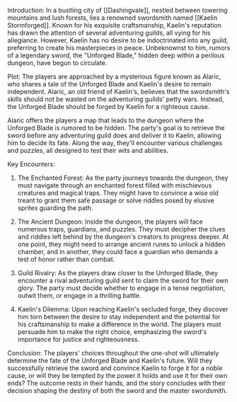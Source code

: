 Introduction: 
In a bustling city of [[Dashingvale]], nestled between towering mountains and lush forests, lies a renowned swordsmith named [[Kaelin Stormforged]]. Known for his exquisite craftsmanship, Kaelin's reputation has drawn the attention of several adventuring guilds, all vying for his allegiance. However, Kaelin has no desire to be indoctrinated into any guild, preferring to create his masterpieces in peace. Unbeknownst to him, rumors of a legendary sword, the "Unforged Blade," hidden deep within a perilous dungeon, have begun to circulate.

Plot: The players are approached by a mysterious figure known as Alaric, who shares a tale of the Unforged Blade and Kaelin's desire to remain independent. Alaric, an old friend of Kaelin's, believes that the swordsmith's skills should not be wasted on the adventuring guilds' petty wars. Instead, the Unforged Blade should be forged by Kaelin for a righteous cause.

Alaric offers the players a map that leads to the dungeon where the Unforged Blade is rumored to be hidden. The party's goal is to retrieve the sword before any adventuring guild does and deliver it to Kaelin, allowing him to decide its fate. Along the way, they'll encounter various challenges and puzzles, all designed to test their wits and abilities.

Key Encounters:

1. The Enchanted Forest: As the party journeys towards the dungeon, they must navigate through an enchanted forest filled with mischievous creatures and magical traps. They might have to convince a wise old treant to grant them safe passage or solve riddles posed by elusive sprites guarding the path.

2. The Ancient Dungeon: Inside the dungeon, the players will face numerous traps, guardians, and puzzles. They must decipher the clues and riddles left behind by the dungeon's creators to progress deeper. At one point, they might need to arrange ancient runes to unlock a hidden chamber, and in another, they could face a guardian who demands a test of honor rather than combat.

3. Guild Rivalry: As the players draw closer to the Unforged Blade, they encounter a rival adventuring guild sent to claim the sword for their own glory. The party must decide whether to engage in a tense negotiation, outwit them, or engage in a thrilling battle.

4. Kaelin's Dilemma: Upon reaching Kaelin's secluded forge, they discover him torn between the desire to stay independent and the potential for his craftsmanship to make a difference in the world. The players must persuade him to make the right choice, emphasizing the sword's importance for justice and righteousness.
    

Conclusion: The players' choices throughout the one-shot will ultimately determine the fate of the Unforged Blade and Kaelin's future. Will they successfully retrieve the sword and convince Kaelin to forge it for a noble cause, or will they be tempted by the power it holds and use it for their own ends? The outcome rests in their hands, and the story concludes with their decision shaping the destiny of both the sword and the master swordsmith.